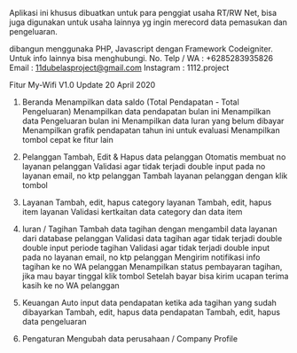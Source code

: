Aplikasi ini khusus dibuatkan untuk para penggiat usaha RT/RW Net, bisa juga digunakan untuk usaha lainnya yg ingin merecord data pemasukan dan pengeluaran.


dibangun menggunaka PHP, Javascript dengan Framework Codeigniter.
Untuk info lainnya bisa menghubungi.
No. Telp / WA : +6285283935826
Email : 11dubelasproject@gmail.com
Instagram : 1112.project

Fitur My-Wifi V1.0
Update 20 April 2020
1. Beranda
Menampilkan data saldo (Total Pendapatan - Total Pengeluaran)
Menampilkan data pendapatan bulan ini
Menampilkan data Pengeluaran bulan ini
Menampilkan data Iuran yang belum dibayar
Menampilkan grafik pendapatan tahun ini untuk evaluasi
Menampilkan tombol cepat ke fitur lain

2. Pelanggan
Tambah, Edit & Hapus data pelanggan
Otomatis membuat no layanan pelanggan
Validasi agar tidak terjadi double input pada no layanan email, no ktp pelanggan
Tambah layanan pelanggan dengan klik tombol 
3. Layanan
Tambah, edit, hapus category layanan
Tambah, edit, hapus item layanan
Validasi kertkaitan data category dan data item
4. Iuran / Tagihan
Tambah data tagihan dengan mengambil data layanan dari database pelanggan
Validasi data tagihan agar tidak terjadi double double input periode tagihan
Validasi agar tidak terjadi double input pada no layanan email, no ktp pelanggan
Mengirim notifikasi info tagihan ke no WA pelanggan
Menampilkan status pembayaran tagihan, jika mau bayar tinggal klik tombol 
Setelah bayar bisa kirim ucapan terima kasih ke no WA pelanggan

5. Keuangan
Auto input data pendapatan ketika ada tagihan yang sudah dibayarkan
Tambah, edit, hapus data pendapatan
Tambah, edit, hapus data pengeluaran

6. Pengaturan
Mengubah data perusahaan / Company Profile
